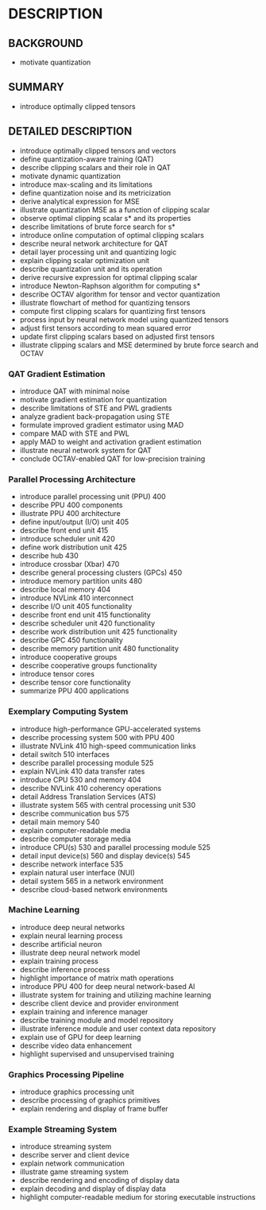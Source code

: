 # DESCRIPTION

## BACKGROUND

- motivate quantization

## SUMMARY

- introduce optimally clipped tensors

## DETAILED DESCRIPTION

- introduce optimally clipped tensors and vectors
- define quantization-aware training (QAT)
- describe clipping scalars and their role in QAT
- motivate dynamic quantization
- introduce max-scaling and its limitations
- define quantization noise and its metricization
- derive analytical expression for MSE
- illustrate quantization MSE as a function of clipping scalar
- observe optimal clipping scalar s* and its properties
- describe limitations of brute force search for s*
- introduce online computation of optimal clipping scalars
- describe neural network architecture for QAT
- detail layer processing unit and quantizing logic
- explain clipping scalar optimization unit
- describe quantization unit and its operation
- derive recursive expression for optimal clipping scalar
- introduce Newton-Raphson algorithm for computing s*
- describe OCTAV algorithm for tensor and vector quantization
- illustrate flowchart of method for quantizing tensors
- compute first clipping scalars for quantizing first tensors
- process input by neural network model using quantized tensors
- adjust first tensors according to mean squared error
- update first clipping scalars based on adjusted first tensors
- illustrate clipping scalars and MSE determined by brute force search and OCTAV

### QAT Gradient Estimation

- introduce QAT with minimal noise
- motivate gradient estimation for quantization
- describe limitations of STE and PWL gradients
- analyze gradient back-propagation using STE
- formulate improved gradient estimator using MAD
- compare MAD with STE and PWL
- apply MAD to weight and activation gradient estimation
- illustrate neural network system for QAT
- conclude OCTAV-enabled QAT for low-precision training

### Parallel Processing Architecture

- introduce parallel processing unit (PPU) 400
- describe PPU 400 components
- illustrate PPU 400 architecture
- define input/output (I/O) unit 405
- describe front end unit 415
- introduce scheduler unit 420
- define work distribution unit 425
- describe hub 430
- introduce crossbar (Xbar) 470
- describe general processing clusters (GPCs) 450
- introduce memory partition units 480
- describe local memory 404
- introduce NVLink 410 interconnect
- describe I/O unit 405 functionality
- describe front end unit 415 functionality
- describe scheduler unit 420 functionality
- describe work distribution unit 425 functionality
- describe GPC 450 functionality
- describe memory partition unit 480 functionality
- introduce cooperative groups
- describe cooperative groups functionality
- introduce tensor cores
- describe tensor core functionality
- summarize PPU 400 applications

### Exemplary Computing System

- introduce high-performance GPU-accelerated systems
- describe processing system 500 with PPU 400
- illustrate NVLink 410 high-speed communication links
- detail switch 510 interfaces
- describe parallel processing module 525
- explain NVLink 410 data transfer rates
- introduce CPU 530 and memory 404
- describe NVLink 410 coherency operations
- detail Address Translation Services (ATS)
- illustrate system 565 with central processing unit 530
- describe communication bus 575
- detail main memory 540
- explain computer-readable media
- describe computer storage media
- introduce CPU(s) 530 and parallel processing module 525
- detail input device(s) 560 and display device(s) 545
- describe network interface 535
- explain natural user interface (NUI)
- detail system 565 in a network environment
- describe cloud-based network environments

### Machine Learning

- introduce deep neural networks
- explain neural learning process
- describe artificial neuron
- illustrate deep neural network model
- explain training process
- describe inference process
- highlight importance of matrix math operations
- introduce PPU 400 for deep neural network-based AI
- illustrate system for training and utilizing machine learning
- describe client device and provider environment
- explain training and inference manager
- describe training module and model repository
- illustrate inference module and user context data repository
- explain use of GPU for deep learning
- describe video data enhancement
- highlight supervised and unsupervised training

### Graphics Processing Pipeline

- introduce graphics processing unit
- describe processing of graphics primitives
- explain rendering and display of frame buffer

### Example Streaming System

- introduce streaming system
- describe server and client device
- explain network communication
- illustrate game streaming system
- describe rendering and encoding of display data
- explain decoding and display of display data
- highlight computer-readable medium for storing executable instructions

